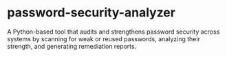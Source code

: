 # password-security-analyzer
A Python-based tool that audits and strengthens password security across systems by scanning for weak or reused passwords, analyzing their strength, and generating remediation reports.
